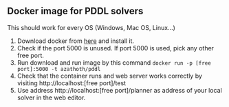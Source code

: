 ## Docker image for PDDL solvers

This should work for every OS (Windows, Mac OS, Linux...)  
1. Download docker from [here](https://www.docker.com/community-edition#/download) and install it.  
2. Check if the port 5000 is unused. If port 5000 is used, pick any other free port.  
3. Run download and run image by this command `docker run -p [free port]:5000 -t azathoth/pddl`  
4. Check that the container runs and web server works correctly by visiting http://localhost:[free port]/test  
5. Use address http://localhost:[free port]/planner as address of your local solver in the web editor.

